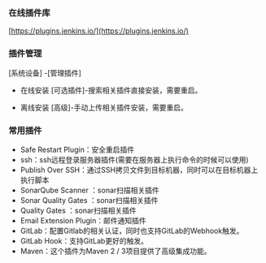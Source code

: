 ### 在线插件库
[https://plugins.jenkins.io/](https://plugins.jenkins.io/)

### 插件管理
[系统设备] -[管理插件]
* 在线安装
[可选插件]-搜索相关插件直接安装，需要重启。

* 离线安装
[高级]-手动上传相关插件安装，需要重启。

### 常用插件

* Safe Restart Plugin：安全重启插件
* ssh：ssh远程登录服务器插件(需要在服务器上执行命令的时候可以使用)
* Publish Over SSH：通过SSH拷贝文件到目标机器，同时可以在目标机器上执行脚本
* SonarQube Scanner	 ：sonar扫描相关插件
* Sonar Quality Gates	  ：sonar扫描相关插件
* Quality Gates	 ：sonar扫描相关插件
* Email Extension Plugin：邮件通知插件
* GitLab：配置Gitlab的相关认证，同时也支持GitLab的Webhook触发。
* GitLab Hook：支持GitLab更好的触发。
* Maven：这个插件为Maven 2 / 3项目提供了高级集成功能。

